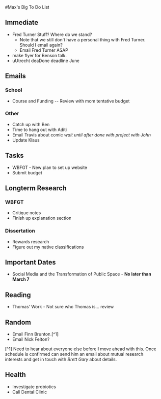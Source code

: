 #Max's Big To Do List

## Immediate

* Fred Turner Stuff? Where do we stand?
	* Note that we still don't have a personal thing with Fred Turner. Should I email again?
    * Email Fred Turner ASAP
* make flyer for Benson talk. 
* uUtrecht deaDone deadline June

## Emails

### School

* Course and Funding -- Review with mom tentative budget

### Other

* Catch up with Ben
* Time to hang out with Aditi
* Email Travis about comic *wait until after done with project with John*
* Update Klaus

## Tasks

* WBFGT - New plan to set up website
* Submit budget

## Longterm Research

### WBFGT

* Critique notes
* Finish up explanation section

### Dissertation

* Rewards research
* Figure out my native classifications

## Important Dates

* Social Media and the Transformation of Public Space - **No later than March 7**

## Reading

* Thomas' Work - Not sure who Thomas is... review

## Random

* Email Finn Brunton.[^1]
* Email Nick Felton?

[^1] Need to hear about everyone else before I move ahead with this. Once schedule is confirmed can send him an email about mutual research interests and get in touch with *Brett Gary* about details.

## Health

* Investigate probiotics
* Call Dental Clinic